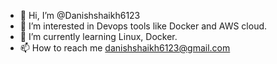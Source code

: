 - 👋 Hi, I’m @Danishshaikh6123
- 👀 I’m interested in Devops tools like Docker and AWS cloud.
- 🌱 I’m currently learning Linux, Docker.
- 📫 How to reach me danishshaikh6123@gmail.com

<!---
Danishshaikh6123/Danishshaikh6123 is a ✨ special ✨ repository because its `README.md` (this file) appears on your GitHub profile.
You can click the Preview link to take a look at your changes.
--->
